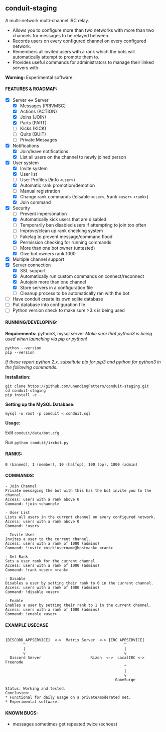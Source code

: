 ## conduit-staging

A multi-network multi-channel IRC relay.

* Allows you to configure more than two networks with more than two channels for messages to be relayed between.
* Records users on every configured channel on every configured network.
* Remembers all invited users with a rank which the bots will automatically attempt to promote them to.
* Provides useful commands for administrators to manage their linked servers with.

**Warning:** Experimental software.

#### FEATURES & ROADMAP:
 - [x] Server <-> Server
     - [x] Messages (PRIVMSG)
     - [x] Actions (ACTION)
     - [x] Joins (JOIN)
     - [x] Parts (PART)
     - [ ] Kicks (KICK)
     - [ ] Quits (QUIT)
     - [ ] Private Messages
 - [x] Notifications
    - [x] Join/leave notifications
    - [x] List all users on the channel to newly joined person
 - [x] User system
   - [x] Invite system
   - [x] User list
   - [ ] User Profiles (!info `<user>`)
   - [x] Automatic rank promotion/demotion
   - [ ] Manual registration
   - [x] Change rank commands (!disable `<user>`, !rank `<user>` `<rank>`)
   - [x] Join command
 - [x] Security
    - [ ] Prevent impersonation
    - [x] Automatically kick users that are disabled
    - [ ] Temporarily ban disabled users if attempting to join too often
    - [ ] Improve/clean up rank checking system
    - [ ] Fakelag to prevent message/command flood
    - [x] Permission checking for running commands
    - [ ] More than one bot owner (untested)
    - [x] Give bot owners rank 1000
 - [x] Multiple channel support
 - [x] Server connection
   - [x] SSL support
   - [x] Automatically run custom commands on connect/reconnect
   - [x] Autojoin more than one channel
   - [x] Store servers in a configuration file
   - [ ] Cleanup process to be automatically ran with the bot
 - [ ] Have conduit create its own sqlite database
 - [ ] Put database into configuration file
 - [ ] Python version check to make sure >3.x is being used

#### RUNNING/DEVELOPING:
**Requirements:** python3, mysql server
*Make sure that python3 is being used when launching via pip or python!*
```
python --version
pip --version
```
*If these report python 2.x, substitute pip for pip3 and python for python3 in the following commands.*

**Installation:**
```
git clone https://github.com/unendingPattern/conduit-staging.git
cd conduit-staging
pip install -e .
```

**Setting up the MySQL Database:**

```
mysql -u root -p conduit < conduit.sql
```

**Usage:**

Edit `conduit/data/bot.cfg`

Run `python conduit/ircbot.py`

#### RANKS:
```
0 (banned), 1 (member), 10 (halfop), 100 (op), 1000 (admin)
```

#### COMMANDS:
```
- Join Channel
Private messaging the bot with this has the bot invite you to the channel.
Access: users with a rank above 0
Command: !join <channel>

- User List
Lists all users in the current channel on every configured network.
Access: users with a rank above 0
Command: !users

- Invite User
Invites a user to the current channel.
Access: users with a rank of 1000 (admins)
Command: !invite <nick!username@hostmask> <rank>

- Set Rank
Sets a user rank for the current channel.
Access: users with a rank of 1000 (admins)
Command: !rank <user> <rank>

- Disable
Disables a user by setting their rank to 0 in the current channel.
Access: users with a rank of 1000 (admins)
Command: !disable <user>

- Enable
Enables a user by setting their rank to 1 in the current channel.
Access: users with a rank of 1000 (admins)
Command: !enable <user>
```

#### EXAMPLE USECASE
```

[DISCORD APPSERVICE]  <->  Matrix Server  <-> [IRC APPSERVICE]
        ^                                            ^
        |                                            |
        v                                            v
  Discord Server                      Rizon  <->  LocalIRC <-> Freenode
                                                     ^
                                                     |
                                                     v
                                                 GameSurge
                                                  
Status: Working and tested.
Conclusion:
* Functional for daily usage on a private/moderated net.
* Experimental software.

```

#### KNOWN BUGS:
* messages sometimes get repeated twice (echoes)